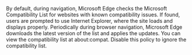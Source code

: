 By default, during navigation, Microsoft Edge checks the Microsoft Compatibility List for websites with known compatibility issues. If found, users are prompted to use Internet Explorer, where the site loads and displays properly. Periodically during browser navigation, Microsoft Edge downloads the latest version of the list and applies the updates.  You can view the compatibility list at about:compat.  Disable this policy to ignore the compatibility list.